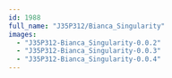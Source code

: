 ```yaml
---
id: 1988
full_name: "J35P312/Bianca_Singularity"
images: 
  - "J35P312-Bianca_Singularity-0.0.2"
  - "J35P312-Bianca_Singularity-0.0.3"
  - "J35P312-Bianca_Singularity-0.0.4"
---
```

